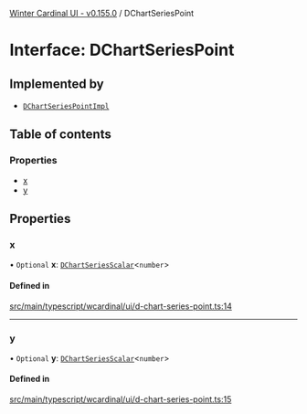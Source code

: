 [Winter Cardinal UI - v0.155.0](../index.md) / DChartSeriesPoint

# Interface: DChartSeriesPoint

## Implemented by

- [`DChartSeriesPointImpl`](../classes/DChartSeriesPointImpl.md)

## Table of contents

### Properties

- [x](DChartSeriesPoint.md#x)
- [y](DChartSeriesPoint.md#y)

## Properties

### x

• `Optional` **x**: [`DChartSeriesScalar`](../index.md#dchartseriesscalar)<`number`\>

#### Defined in

[src/main/typescript/wcardinal/ui/d-chart-series-point.ts:14](https://github.com/winter-cardinal/winter-cardinal-ui/blob/v0.155.0/src/main/typescript/wcardinal/ui/d-chart-series-point.ts#L14)

___

### y

• `Optional` **y**: [`DChartSeriesScalar`](../index.md#dchartseriesscalar)<`number`\>

#### Defined in

[src/main/typescript/wcardinal/ui/d-chart-series-point.ts:15](https://github.com/winter-cardinal/winter-cardinal-ui/blob/v0.155.0/src/main/typescript/wcardinal/ui/d-chart-series-point.ts#L15)
